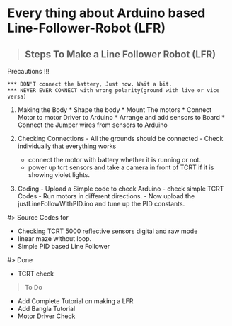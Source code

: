 # Every thing about Arduino based Line-Follower-Robot (LFR)

>## Steps To Make a Line Follower Robot (LFR)
  
  
  Precautions !!!

    *** DON'T connect the battery, Just now. Wait a bit.
    *** NEVER EVER CONNECT with wrong polarity(ground with live or vice versa)

  1. Making the Body
    * Shape the body
    * Mount The motors
    * Connect Motor to motor Driver to Arduino
    * Arrange and add sensors to Board
    * Connect the Jumper wires from sensors to Arduino
    
  2. Checking Connections
    - All the grounds should be connected
    - Check individually that everything works
      - connect the motor with battery whether it is running or not.
      - power up tcrt sensors and take a camera in front of TCRT if it is showing violet lights.
  3. Coding 
    - Upload a Simple code to check Arduino
    - check simple TCRT Codes
    - Run motors in different directions.
    - Now upload the justLineFollowWithPID.ino and tune up the PID constants.  
 








#> Source Codes for
  - Checking TCRT 5000 reflective sensors digital and raw mode
  - linear maze without loop.
  - Simple PID based Line Follower

#> Done
  - TCRT check


> To Do 
  - Add Complete Tutorial on making a LFR
  - Add Bangla Tutorial
  - Motor Driver Check
